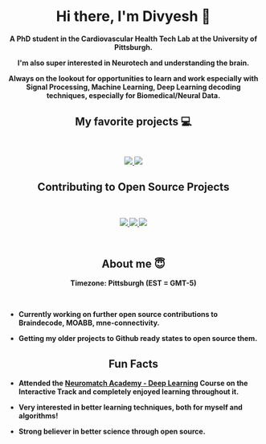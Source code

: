 <h1 align="center"><b>Hi there, I'm Divyesh 👋</h1>
<p align="center">
A PhD student in the Cardiovascular Health Tech Lab at the University of Pittsburgh.
</p>
<p align="center">
I'm also super interested in Neurotech and understanding the brain. 
</p>
<p align="center">
Always on the lookout for opportunities to learn and work especially with Signal Processing, Machine Learning, Deep Learning decoding techniques, especially for Biomedical/Neural Data.

</p>

<h2 align="center">My favorite projects 💻</h2>
<br />
<p align="center">
<!--   <img width="400" src="https://github.com/Div12345/sos-animals/blob/main/public/thumbnail-sos.png" />
  <img width="400" src="https://github.com/Div12345/smart-shopping-list/blob/main/public/Thumbnail.png" /> -->
 <a href="https://github.com/Div12345/WorkloadEstimation">
  <img align="" src="https://github-readme-stats.vercel.app/api/pin/?username=Div12345&repo=WorkloadEstimation&theme=tokyonight" />
</a>
  <a href="https://github.com/Div12345/SleepStaging-TransferLearning">
  <img align="" src="https://github-readme-stats.vercel.app/api/pin/?username=Div12345&repo=SleepStaging-TransferLearning&theme=tokyonight" />
</a>
<!--   <img width="400" src="https://github.com/YuriDevAT/nikki-my-diary/blob/main/public/thumbnail-nikki.png" />
  <img width="400" src="https://github.com/YuriDevAT/instagram-clone/blob/main/thumbnail-instagram.png" /> -->
</p>
<h2 align="center">Contributing to Open Source Projects</h2>
<br />
<p align="center">
  <a href="https://github.com/NeurotechX/moabb">
  <img align="" src="https://github-readme-stats.vercel.app/api/pin/?username=NeurotechX&repo=moabb&theme=tokyonight" />
</a>
<a href="https://github.com/braindecode/braindecode">
  <img align="" src="https://github-readme-stats.vercel.app/api/pin/?username=braindecode&repo=braindecode&theme=tokyonight" />
</a>
<a href="https://github.com/mne-tools/mne-connectivity">
  <img align="" src="https://github-readme-stats.vercel.app/api/pin/?username=mne-tools&repo=mne-connectivity&theme=tokyonight" />
</a>
</p>

<br />

<h2 align="center">About me 😇</h2>
<p align="center">
Timezone: Pittsburgh (EST = GMT-5)
</p>
<br />
  
- Currently working on further open source contributions to Braindecode, MOABB, mne-connectivity. 

- Getting my older projects to Github ready states to open source them. 

<h2 align="center">Fun Facts</h2>
  
- Attended the [Neuromatch Academy - Deep Learning](https://deeplearning.neuromatch.io/) Course on the Interactive Track and completely enjoyed learning throughout it.
  
- Very interested in better learning techniques, both for myself and algorithms!
  
- Strong believer in better science through open source.
    
<!--

Here are some ideas to get you started:

- 🔭 I’m currently working on ...
- 🌱 I’m currently learning ...
- 👯 I’m looking to collaborate on ...
- 🤔 I’m looking for help with ...
- 💬 Ask me about ...
- 📫 How to reach me: ...
- 😄 Pronouns: ...
- ⚡ Fun fact: ...
-->

